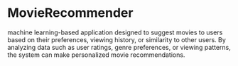 # MovieRecommender

machine learning-based application designed to suggest movies to users based on their preferences, viewing history, or similarity to other users. By analyzing data such as user ratings, genre preferences, or viewing patterns, the system can make personalized movie recommendations.
